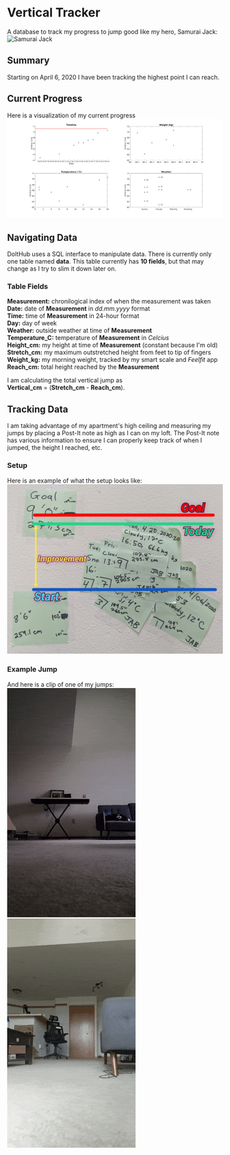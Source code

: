 # Vertical Tracker
A database to track my progress to jump good like my hero, Samurai Jack:
![Samurai Jack](misc/samuraijack_fly.gif)

## Summary
Starting on April 6, 2020 I have been tracking the highest point I can reach.

## Current Progress
Here is a visualization of my current progress
![Current Progress](figures/current.png)

## Navigating Data
DoltHub uses a SQL interface to manipulate data. There is currently only one
table named **data**. This table currently has **10 fields**, but that may
change as I try to slim it down later on.

### Table Fields
**Measurement:** chronilogical index of when the measurement was taken <br />
**Date:** date of **Measurement** in *dd.mm.yyyy* format <br />
**Time:** time of **Measurement** in 24-hour format<br />
**Day:** day of week <br />
**Weather:** outside weather at time of **Measurement** <br />
**Temperature_C:** temperature of **Measurement** in *Celcius* <br />
**Height_cm:** my height at time of **Measurement** (constant because I'm old) <br />
**Stretch_cm:** my maximum outstretched height from feet to tip of fingers <br />
**Weight_kg:** my morning weight, tracked by my smart scale and *Feelfit* app <br />
**Reach_cm:** total height reached by the **Measurement** <br />

I am calculating the total vertical jump as <br />
**Vertical_cm** = (**Stretch_cm** - **Reach_cm**).

## Tracking Data
I am taking advantage of my apartment's high ceiling and measuring my jumps by
placing a Post-It note as high as I can on my loft. The Post-It note has
various information to ensure I can properly keep track of when I jumped, the
height I reached, etc.

### Setup
Here is an example of what the setup looks like:
![Setup](pics/setup.jpg)

### Example Jump
And here is a clip of one of my jumps: <br />
![Side](gifs/side.gif)
![Back](gifs/back.gif)
